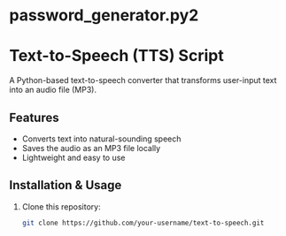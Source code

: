 # password_generator.py2
# Text-to-Speech (TTS) Script

A Python-based text-to-speech converter that transforms user-input text into an audio file (MP3).

## Features
- Converts text into natural-sounding speech
- Saves the audio as an MP3 file locally
- Lightweight and easy to use

## Installation & Usage

1. Clone this repository:
   ```bash
   git clone https://github.com/your-username/text-to-speech.git
